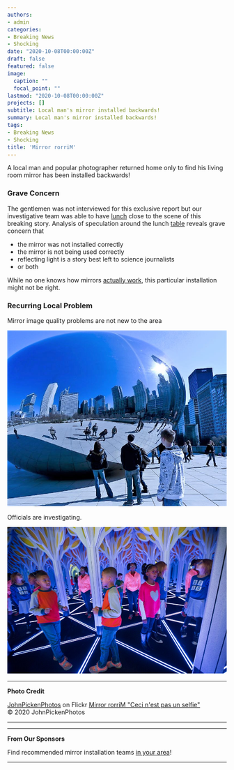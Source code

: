 ```yaml
---
authors:
- admin
categories:
- Breaking News
- Shocking
date: "2020-10-08T00:00:00Z"
draft: false
featured: false
image:
  caption: ""
  focal_point: ""
lastmod: "2020-10-08T00:00:00Z"
projects: []
subtitle: Local man's mirror installed backwards!
summary: Local man's mirror installed backwards!
tags:
- Breaking News
- Shocking
title: 'Mirror rorriM'
---
```


A local man and popular photographer returned home only to find his living room mirror has been installed backwards!

### Grave Concern
The gentlemen was not interviewed for this exclusive report but our investigative team was able to have [lunch](https://en.wikipedia.org/wiki/Lunch) close to the scene of this breaking story. Analysis of speculation around the lunch [table](https://www.etsy.com/search?q=table) reveals grave concern that

- the mirror was not installed correctly
- the mirror is not being used correctly
- reflecting light is a story best left to science journalists
- or both

While no one knows how mirrors [actually work](https://science.howstuffworks.com/innovation/everyday-innovations/mirror1.htm), this particular installation might not be right.

### Recurring Local Problem
Mirror image quality problems are not new to the area

![theBean](./bean1.jpg)

Officials are investigating.

![theBean](./maze.jpg)

---
**Photo Credit**

[JohnPickenPhotos](https://www.flickr.com/photos/picken/) on Flickr [Mirror rorriM "Ceci n'est pas un selfie"](https://www.flickr.com/photos/picken/50433006281/in/dateposted/)      
:copyright: 2020 JohnPickenPhotos

---


---
**From Our Sponsors**

Find recommended mirror installation teams [in your area](https://en.wikipedia.org/wiki/Rickrolling#/)!

---
